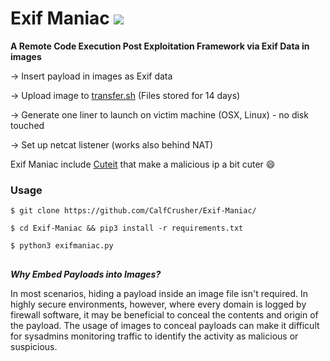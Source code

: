 # Exif Maniac <img src="https://upload.wikimedia.org/wikipedia/commons/8/8c/Blue_Python_3.6%2B_Shield_Badge.svg" />

**A Remote Code Execution Post Exploitation Framework via Exif Data in images**

-> Insert payload in images as Exif data

-> Upload image to <a href="https://transfer.sh">transfer.sh</a> (Files stored for 14 days)

-> Generate one liner to launch on victim machine (OSX, Linux) - no disk touched

-> Set up netcat listener (works also behind NAT)

Exif Maniac include <a href="https://github.com/D4Vinci/Cuteit">Cuteit</a> that make a malicious ip a bit cuter 😄

### Usage

`$ git clone https://github.com/CalfCrusher/Exif-Maniac/`

`$ cd Exif-Maniac && pip3 install -r requirements.txt`

`$ python3 exifmaniac.py`
 

## 
***Why Embed Payloads into Images?***

In most scenarios, hiding a payload inside an image file isn't required. In highly secure environments, however, where every domain is logged by firewall software, it may be beneficial to conceal the contents and origin of the payload. The usage of images to conceal payloads can make it difficult for sysadmins monitoring traffic to identify the activity as malicious or suspicious.
